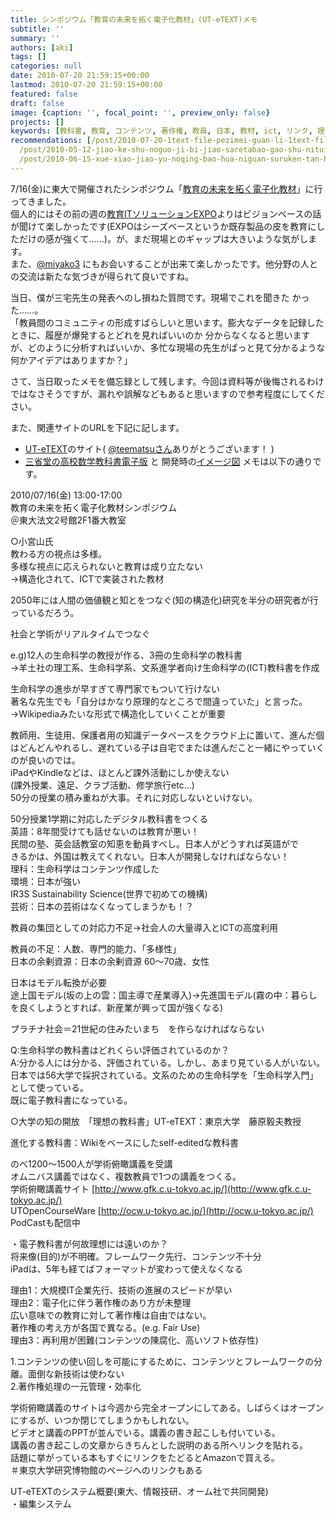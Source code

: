 ```yaml
---
title: シンポジウム「教育の未来を拓く電子化教材」(UT-eTEXT)メモ
subtitle: ''
summary: ''
authors: [aki]
tags: []
categories: null
date: 2010-07-20 21:59:15+00:00
lastmod: 2010-07-20 21:59:15+00:00
featured: false
draft: false
image: {caption: '', focal_point: '', preview_only: false}
projects: []
keywords: [教科書, 教育, コンテンツ, 著作権, 教員, 日本, 教材, ict, リンク, 理由]
recommendations: [/post/2010-07-20-1text-file-pezimei-guan-li-1text-filetositedaunrodoke/,
  /post/2010-05-12-jiao-ke-shu-noguo-ji-bi-jiao-saretabao-gao-shu-nituitenomemo/,
  /post/2010-06-15-xue-xiao-jiao-yu-noqing-bao-hua-niguan-suruken-tan-hui-di-5hui-nomemo/]
---
```

7/16(金)に東大で開催されたシンポジウム「[教育の未来を拓く電子化教材](http://www.gfk.c.u-tokyo.ac.jp/sympo2010.html)」に行ってきました。  
個人的にはその前の週の[教育ITソリューションEXPO](http://www.edix-expo.jp/)よりはビジョンベースの話が聞けて楽しかったです(EXPOはシーズベースというか既存製品の皮を教育にしただけの感が強くて……)。が、まだ現場とのギャップは大きいような気がします。  
また、[@miyako3](http://twitter.com/miyaco3) にもお会いすることが出来て楽しかったです。他分野の人との交流は新たな気づきが得られて良いですね。

当日、僕が三宅先生の発表へのし損ねた質問です。現場でこれを聞きた かった……。  
「教員間のコミュニティの形成すばらしいと思います。膨大なデータを記録したときに、履歴が爆発するとどれを見ればいいのか 分からなくなると思いますが、どのように分析すればいいか、多忙な現場の先生がぱっと見て分かるような何かアイデアはありますか？」

さて、当日取ったメモを備忘録として残します。今回は資料等が後悔されるわけではなさそうですが、漏れや誤解などもあると思いますので参考程度にしてください。

また、関連サイトのURLを下記に記します。

- [UT-eTEXT](http://ut-etext.ocw.u-tokyo.ac.jp/page.top/)のサイト( [@teematsuさん](http://twitter.com/teematsu)ありがとうございます！ )
- [三省堂の高校数学教科書電子版](http://coref.u-tokyo.ac.jp/sanseidomt_shinsei) と 開発時の[イメージ図](http://www.crest.sist.chukyo-u.ac.jp/~crest/tools/tool3.html)
メモは以下の通りです。

2010/07/16(金) 13:00-17:00  
教育の未来を拓く電子化教材シンポジウム  
＠東大法文2号館2F1番大教室

○小宮山氏  
教わる方の視点は多様。  
多様な視点に応えられないと教育は成り立たない  
→構造化されて、ICTで実装された教材

2050年には人間の価値観と知とをつなぐ(知の構造化)研究を半分の研究者が行っているだろう。

社会と学術がリアルタイムでつなぐ

e.g)12人の生命科学の教授が作る、3冊の生命科学の教科書  
→羊土社の理工系、生命科学系、文系進学者向け生命科学の(ICT)教科書を作成

生命科学の進歩が早すぎて専門家でもついて行けない  
著名な先生でも「自分はかなり原理的なところで間違っていた」と言った。  
→Wikipediaみたいな形式で構造化していくことが重要

教師用、生徒用、保護者用の知識データベースをクラウド上に置いて、進んだ個はどんどんやれるし、遅れている子は自宅でまたは進んだこと一緒にやっていくのが良いのでは。  
iPadやKindleなどは、ほとんど課外活動にしか使えない  
(課外授業、遠足、クラブ活動、修学旅行etc...)  
50分の授業の積み重ねが大事。それに対応しないといけない。

50分授業1学期に対応したデジタル教科書をつくる  
英語：8年間受けても話せないのは教育が悪い！  
民間の塾、英会話教室の知恵を動員すべし。日本人がどうすれば英語がで  
きるかは、外国は教えてくれない。日本人が開発しなければならない！  
理科：生命科学はコンテンツ作成した  
環境：日本が強い  
IR3S Sustainability Science(世界で初めての機構)  
芸術：日本の芸術はなくなってしまうかも！？

教員の集団としての対応力不足→社会人の大量導入とICTの高度利用

教員の不足：人数、専門的能力、「多様性」  
日本の余剰資源：日本の余剰資源 60〜70歳、女性

日本はモデル転換が必要  
途上国モデル(坂の上の雲：国主導で産業導入)→先進国モデル(霧の中：暮らしを良くしようとすれば、新産業が興って国が強くなる)

プラチナ社会＝21世紀の住みたいまち　を作らなければならない

Q:生命科学の教科書はどれくらい評価されているのか？  
A:分かる人には分かる、評価されている。しかし、あまり見ている人がいない。  
日本では56大学で採択されている。文系のための生命科学を「生命科学入門」として使っている。  
既に電子教科書になっている。

○大学の知の開放　「理想の教科書」UT-eTEXT：東京大学　藤原毅夫教授

進化する教科書：Wikiをベースにしたself-editedな教科書

のべ1200〜1500人が学術俯瞰講義を受講  
オムニバス講義ではなく、複数教員で1つの講義をつくる。  
学術俯瞰講義サイト [http://www.gfk.c.u-tokyo.ac.jp/](http://www.gfk.c.u-tokyo.ac.jp/)  
UTOpenCourseWare [http://ocw.u-tokyo.ac.jp/](http://ocw.u-tokyo.ac.jp/)  
PodCastも配信中

・電子教科書が何故理想には遠いのか？  
将来像(目的)が不明確。フレームワーク先行、コンテンツ不十分  
iPadは、5年も経てばフォーマットが変わって使えなくなる

理由1：大規模IT企業先行、技術の進展のスピードが早い  
理由2：電子化に伴う著作権のあり方が未整理  
広い意味での教育に対して著作権は自由ではない。  
著作権の考え方が各国で異なる。(e.g. Fair Use)  
理由3：再利用が困難(コンテンツの陳腐化、高いソフト依存性)

1.コンテンツの使い回しを可能にするために、コンテンツとフレームワークの分離。面倒な新技術は使わない  
2.著作権処理の一元管理・効率化

学術俯瞰講義のサイトは今週から完全オープンにしてある。しばらくはオープンにするが、いつか閉じてしまうかもしれない。  
ビデオと講義のPPTが並んでいる。講義の書き起こしも付いている。  
講義の書き起こしの文章からきちんとした説明のある所へリンクを貼れる。  
話題に挙がっている本もすぐにリンクをたどるとAmazonで買える。  
＃東京大学研究博物館のページへのリンクもある

UT-eTEXTのシステム概要(東大、情報技研、オーム社で共同開発)  
・編集システム


